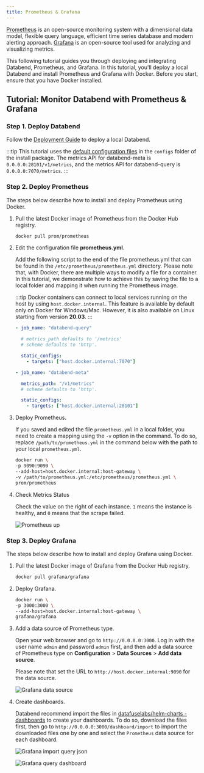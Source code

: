```yaml
---
title: Prometheus & Grafana
---
```


[Prometheus](https://prometheus.io/) is an open-source monitoring system with a dimensional data model, flexible query language, efficient time series database and modern alerting approach. [Grafana](https://grafana.com/grafana) is an open-source tool used for analyzing and visualizing metrics.

This following tutorial guides you through deploying and integrating Databend, Prometheus, and Grafana. In this tutorial, you'll deploy a local Databend and install Prometheus and Grafana with Docker. Before you start, ensure that you have Docker installed.

## Tutorial: Monitor Databend with Prometheus & Grafana

### Step 1. Deploy Databend

Follow the [Deployment Guide](/guides/deploy) to deploy a local Databend.

:::tip
This tutorial uses the [default configuration files](https://github.com/databendlabs/databend/tree/main/scripts/distribution/configs) in the `configs` folder of the install package. The metrics API for databend-meta is `0.0.0.0:28101/v1/metrics`, and the metrics API for databend-query is `0.0.0.0:7070/metrics`.
:::

### Step 2. Deploy Prometheus

The steps below describe how to install and deploy Prometheus using Docker.

1. Pull the latest Docker image of Prometheus from the Docker Hub registry.

   ```bash
   docker pull prom/prometheus
   ```

2. Edit the configuration file **prometheus.yml**.

   Add the following script to the end of the file prometheus.yml that can be found in the `/etc/prometheus/prometheus.yml` directory. Please note that, with Docker, there are multiple ways to modify a file for a container. In this tutorial, we demonstrate how to achieve this by saving the file to a local folder and mapping it when running the Prometheus image.

   :::tip
   Docker containers can connect to local services running on the host by using `host.docker.internal`. This feature is available by default only on Docker for Windows/Mac. However, it is also available on Linux starting from version **20.03**.
   :::

   ```yaml
   - job_name: "databend-query"

     # metrics_path defaults to '/metrics'
     # scheme defaults to 'http'.

     static_configs:
       - targets: ["host.docker.internal:7070"]

   - job_name: "databend-meta"

     metrics_path: "/v1/metrics"
     # scheme defaults to 'http'.

     static_configs:
       - targets: ["host.docker.internal:28101"]
   ```

3. Deploy Prometheus.

   If you saved and edited the file `prometheus.yml` in a local folder, you need to create a mapping using the `-v` option in the command. To do so, replace `/path/to/prometheus.yml` in the command below with the path to your local `prometheus.yml`.

   ```bash
   docker run \
   -p 9090:9090 \
   --add-host=host.docker.internal:host-gateway \
   -v /path/to/prometheus.yml:/etc/prometheus/prometheus.yml \
   prom/prometheus
   ```

4. Check Metrics Status

   Check the value on the right of each instance. `1` means the instance is healthy, and `0` means that the scrape failed.

   ![Prometheus up](/img/tracing/prometheus-up.png)

### Step 3. Deploy Grafana

The steps below describe how to install and deploy Grafana using Docker.

1. Pull the latest Docker image of Grafana from the Docker Hub registry.

   ```bash
   docker pull grafana/grafana
   ```

2. Deploy Grafana.

   ```bash
   docker run \
   -p 3000:3000 \
   --add-host=host.docker.internal:host-gateway \
   grafana/grafana
   ```

3. Add a data source of Prometheus type.

   Open your web browser and go to `http://0.0.0.0:3000`. Log in with the user name `admin` and password `admin` first, and then add a data source of Prometheus type on **Configuration** > **Data Sources** > **Add data source**.

   Please note that set the URL to `http://host.docker.internal:9090` for the data source.

   ![Grafana data source](/img/tracing/grafana-datasource.png)

4. Create dashboards.

   Databend recommend import the files in [datafuselabs/helm-charts - dashboards](https://github.com/databendlabs/helm-charts/tree/main/dashboards) to create your dashboards. To do so, download the files first, then go to `http://0.0.0.0:3000/dashboard/import` to import the downloaded files one by one and select the `Prometheus` data source for each dashboard.

   ![Grafana import query json](/img/tracing/grafana-query-json.png)

   ![Grafana query dashboard](/img/tracing/grafana-query-dashboard.png)
